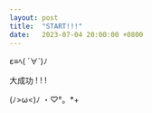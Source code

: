 ```yaml
---
layout: post
title:  "START!!!"
date:   2023-07-04 20:00:00 +0800
---
```


ε≡ﾍ( ´∀`)ﾉ

大成功 ! ! !

(ﾉ>ω<)ﾉ ・♡°。*+
